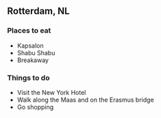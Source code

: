 ## Rotterdam, NL

### Places to eat
- Kapsalon
- Shabu Shabu
- Breakaway

### Things to do
- Visit the New York Hotel
- Walk along the Maas and on the Erasmus bridge
- Go shopping
